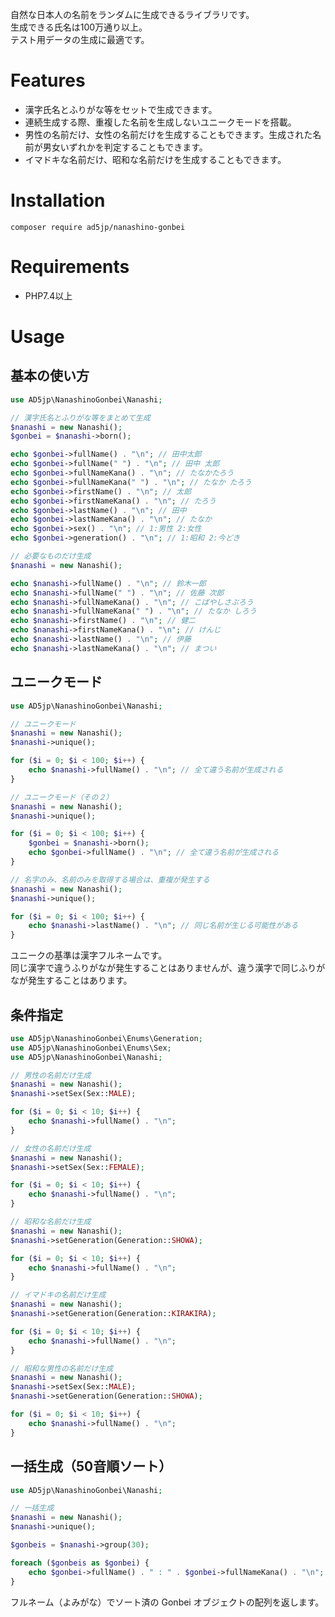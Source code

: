 自然な日本人の名前をランダムに生成できるライブラリです。  
生成できる氏名は100万通り以上。  
テスト用データの生成に最適です。  

# Features

- 漢字氏名とふりがな等をセットで生成できます。
- 連続生成する際、重複した名前を生成しないユニークモードを搭載。
- 男性の名前だけ、女性の名前だけを生成することもできます。生成された名前が男女いずれかを判定することもできます。
- イマドキな名前だけ、昭和な名前だけを生成することもできます。

# Installation

```shell
composer require ad5jp/nanashino-gonbei
```

# Requirements

- PHP7.4以上

# Usage

## 基本の使い方

```php
use AD5jp\NanashinoGonbei\Nanashi;

// 漢字氏名とふりがな等をまとめて生成
$nanashi = new Nanashi();
$gonbei = $nanashi->born();

echo $gonbei->fullName() . "\n"; // 田中太郎
echo $gonbei->fullName(" ") . "\n"; // 田中 太郎
echo $gonbei->fullNameKana() . "\n"; // たなかたろう
echo $gonbei->fullNameKana(" ") . "\n"; // たなか たろう
echo $gonbei->firstName() . "\n"; // 太郎
echo $gonbei->firstNameKana() . "\n"; // たろう
echo $gonbei->lastName() . "\n"; // 田中
echo $gonbei->lastNameKana() . "\n"; // たなか
echo $gonbei->sex() . "\n"; // 1:男性 2:女性
echo $gonbei->generation() . "\n"; // 1:昭和 2:今どき

// 必要なものだけ生成
$nanashi = new Nanashi();

echo $nanashi->fullName() . "\n"; // 鈴木一郎
echo $nanashi->fullName(" ") . "\n"; // 佐藤 次郎
echo $nanashi->fullNameKana() . "\n"; // こばやしさぶろう
echo $nanashi->fullNameKana(" ") . "\n"; // たなか しろう
echo $nanashi->firstName() . "\n"; // 健二
echo $nanashi->firstNameKana() . "\n"; // けんじ
echo $nanashi->lastName() . "\n"; // 伊藤
echo $nanashi->lastNameKana() . "\n"; // まつい
```

## ユニークモード

```php
use AD5jp\NanashinoGonbei\Nanashi;

// ユニークモード
$nanashi = new Nanashi();
$nanashi->unique();

for ($i = 0; $i < 100; $i++) {
    echo $nanashi->fullName() . "\n"; // 全て違う名前が生成される
}

// ユニークモード（その２）
$nanashi = new Nanashi();
$nanashi->unique();

for ($i = 0; $i < 100; $i++) {
    $gonbei = $nanashi->born();
    echo $gonbei->fullName() . "\n"; // 全て違う名前が生成される
}

// 名字のみ、名前のみを取得する場合は、重複が発生する
$nanashi = new Nanashi();
$nanashi->unique();

for ($i = 0; $i < 100; $i++) {
    echo $nanashi->lastName() . "\n"; // 同じ名前が生じる可能性がある
}
```

ユニークの基準は漢字フルネームです。  
同じ漢字で違うふりがなが発生することはありませんが、違う漢字で同じふりがなが発生することはあります。  

## 条件指定

```php
use AD5jp\NanashinoGonbei\Enums\Generation;
use AD5jp\NanashinoGonbei\Enums\Sex;
use AD5jp\NanashinoGonbei\Nanashi;

// 男性の名前だけ生成
$nanashi = new Nanashi();
$nanashi->setSex(Sex::MALE);

for ($i = 0; $i < 10; $i++) {
    echo $nanashi->fullName() . "\n";
}

// 女性の名前だけ生成
$nanashi = new Nanashi();
$nanashi->setSex(Sex::FEMALE);

for ($i = 0; $i < 10; $i++) {
    echo $nanashi->fullName() . "\n";
}

// 昭和な名前だけ生成
$nanashi = new Nanashi();
$nanashi->setGeneration(Generation::SHOWA);

for ($i = 0; $i < 10; $i++) {
    echo $nanashi->fullName() . "\n";
}

// イマドキの名前だけ生成
$nanashi = new Nanashi();
$nanashi->setGeneration(Generation::KIRAKIRA);

for ($i = 0; $i < 10; $i++) {
    echo $nanashi->fullName() . "\n";
}

// 昭和な男性の名前だけ生成
$nanashi = new Nanashi();
$nanashi->setSex(Sex::MALE);
$nanashi->setGeneration(Generation::SHOWA);

for ($i = 0; $i < 10; $i++) {
    echo $nanashi->fullName() . "\n";
}
```

## 一括生成（50音順ソート）

```php
use AD5jp\NanashinoGonbei\Nanashi;

// 一括生成
$nanashi = new Nanashi();
$nanashi->unique();

$gonbeis = $nanashi->group(30);

foreach ($gonbeis as $gonbei) {
    echo $gonbei->fullName() . " : " . $gonbei->fullNameKana() . "\n"; // 50音順にソートされている
}
```

フルネーム（よみがな）でソート済の Gonbei オブジェクトの配列を返します。

